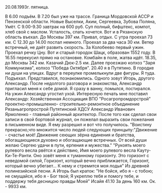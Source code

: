 20.08.1993г. пятница.

В 6.00 подъём. В 7.20 был уже на трассе.
Граница Мордовской АССР и Пензенской области. 
 Новые Выселки, Аким, Сергеевка, Зубова Поляна, Умёт.
  С 9.00-9.30 завтрак на 600 руб. Суп полный, бифштекс, компот, хлеб свой с маслом. Усталость, спать хочется.
 Вот и в Рязанскую область въехал. До Москвы 397 км. Привал, отдых. С утра проехал 73 км. С 12.30 до 14.00 поспал немного.
  Проехал за два часа 30 км. Ветер встречный, не даёт развить скорость. За Колобеево первый ужин.
  Проехал речку Цну. Вот и старый городок Шацк, образован 1552 году.
 В 16.55 перекусил прямо на остановке. Комбайн в поле, жатва идёт.
 18.35, до Москвы 342 км. Казачий Дюк-2.5 км. Далее проезжаю колхоз "Заря Коммунизма", колхоз "Победа Октября". 
  20.40 я в Путятино. В городке ни души на улицах. Вдруг в переулке промелькнули две фигуры. Я туда. Подъехал. Представился, познакомились. Одного зовут Игорь, другого Александр. После недолгого разговора и знакомства, Александр пригласил меня к себе домой. Я сразу в ванну, помылся, постирался. На ужин Александр угостил ухой.
 Интересную печать мне поставил Александр: 
        Хозяйственная Ассоциация
       ВПО "Росагропромдорстрой"
    проектно-промышленно-
строительно-ремонтное
объединение 
Рязаньагропрострой
Путятинский ХДСУ
Александр Иванович Ярмоленко - главный районный архитектор. После того как сделал свои записи в свой бортовой журнал, он пожелал выразить свои пожелания в письменном виде. Я ему разрешил и вот что получилось.
   "Воистину прекрасно,что множится число людей следующих принцыпу:"Движение - счастье моё! Движение сеющих зёрна единения и братства, обогащающиеся духовно и обогащающие встречных. От всей души желаю Сергею удачи в пути, ерпения и мужества."
    "Рукоять моего рулевого весла
    рвётся к действию,
    Имя моего рулевого весла 
    Кауту-Ки-Те-Ранти.
  Оно зовёт меня к туманному горизонту.
  Это горизонт с неведомой силой, 
  Горизонт, который вечно приближается,
  Горизонт, который вечно убегает...
  К нему и стремится моя лодья"
  Из древней полинезийской песни. А Игорь был краток: "Не бойся, ибо я - с тобою; 
не смущайся, 
      ибо я - Бог твой;
      Я укреплю тебя и помогу тебе, и поддержу  тебя десницою правды Моей"
    Исайя 41.10
  За день 160 км. Ок. - 9933 км.
